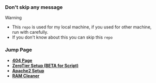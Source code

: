 ### Don't skip any message
> [!WARNING]
> - This `repo` is used for my local machine, if you used for other machine, run with carefully.
> - If you don't know about this you can skip this `repo`

### Jump Page
- **[404 Page](https://coolq4s.github.io/server-lnx/html/404/)**
- **[ZeroTier Setup (BETA for Script)](https://github.com/coolq4s/server-lnx/tree/20bb89d7721bcc6518fef3d2ccffb820cb21dda3/zerotier)**
- **[Apache2 Setup](https://github.com/coolq4s/server-lnx/blob/25cbaca85fdcb2983960329e531d5780068e9867/apache2/README.md)**
- **[RAM Cleaner](https://github.com/coolq4s/server-lnx/blob/8f3dbb601950fe3a508eeb7310a9ae677cc3f5cf/cleaner/RAM/README.md)**